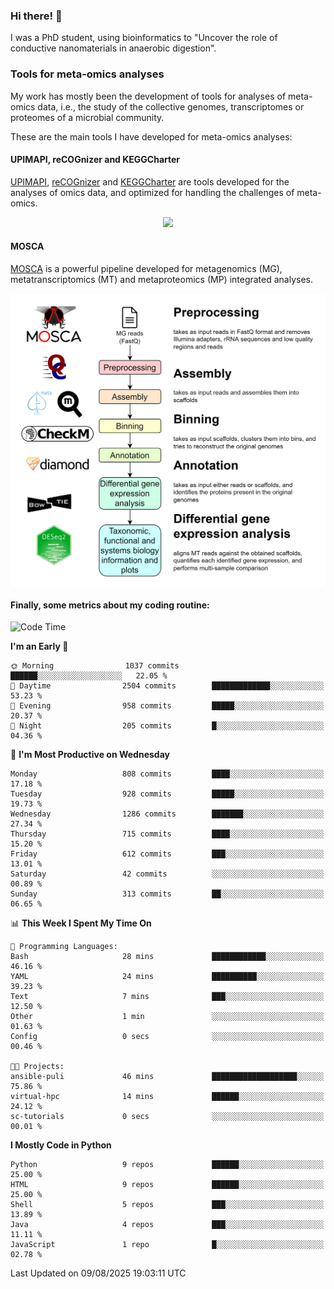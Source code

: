 ### Hi there! 👋

I was a PhD student, using bioinformatics to "Uncover the role of conductive nanomaterials in anaerobic digestion".

### Tools for meta-omics analyses

My work has mostly been the development of tools for analyses of meta-omics data, i.e., the study of the collective genomes, transcriptomes or proteomes of a microbial community.

These are the main tools I have developed for meta-omics analyses:

#### UPIMAPI, reCOGnizer and KEGGCharter

[UPIMAPI](https://github.com/iquasere/UPIMAPI), [reCOGnizer](https://github.com/iquasere/reCOGnizer) and [KEGGCharter](https://github.com/iquasere/KEGGCharter) are tools developed for the analyses of omics data, and optimized for handling the challenges of meta-omics.

<p align="center">
    <img src="assets/annotation_paper.png">
</p>

#### MOSCA

[MOSCA](https://github.com/iquasere/MOSCA) is a powerful pipeline developed for metagenomics (MG), metatranscriptomics (MT) and metaproteomics (MP) integrated analyses.

<p align="center">
    <img src="assets/mosca_workflow.png" align="center" width="700">
</p>


#### Finally, some metrics about my coding routine:

<!--START_SECTION:waka-->
![Code Time](http://img.shields.io/badge/Code%20Time-1%2C014%20hrs%2028%20mins-blue)

**I'm an Early 🐤** 

```text
🌞 Morning                1037 commits        ██████░░░░░░░░░░░░░░░░░░░   22.05 % 
🌆 Daytime                2504 commits        █████████████░░░░░░░░░░░░   53.23 % 
🌃 Evening                958 commits         █████░░░░░░░░░░░░░░░░░░░░   20.37 % 
🌙 Night                  205 commits         █░░░░░░░░░░░░░░░░░░░░░░░░   04.36 % 
```
📅 **I'm Most Productive on Wednesday** 

```text
Monday                   808 commits         ████░░░░░░░░░░░░░░░░░░░░░   17.18 % 
Tuesday                  928 commits         █████░░░░░░░░░░░░░░░░░░░░   19.73 % 
Wednesday                1286 commits        ███████░░░░░░░░░░░░░░░░░░   27.34 % 
Thursday                 715 commits         ████░░░░░░░░░░░░░░░░░░░░░   15.20 % 
Friday                   612 commits         ███░░░░░░░░░░░░░░░░░░░░░░   13.01 % 
Saturday                 42 commits          ░░░░░░░░░░░░░░░░░░░░░░░░░   00.89 % 
Sunday                   313 commits         ██░░░░░░░░░░░░░░░░░░░░░░░   06.65 % 
```


📊 **This Week I Spent My Time On** 

```text
💬 Programming Languages: 
Bash                     28 mins             ████████████░░░░░░░░░░░░░   46.16 % 
YAML                     24 mins             ██████████░░░░░░░░░░░░░░░   39.23 % 
Text                     7 mins              ███░░░░░░░░░░░░░░░░░░░░░░   12.50 % 
Other                    1 min               ░░░░░░░░░░░░░░░░░░░░░░░░░   01.63 % 
Config                   0 secs              ░░░░░░░░░░░░░░░░░░░░░░░░░   00.46 % 

🐱‍💻 Projects: 
ansible-puli             46 mins             ███████████████████░░░░░░   75.86 % 
virtual-hpc              14 mins             ██████░░░░░░░░░░░░░░░░░░░   24.12 % 
sc-tutorials             0 secs              ░░░░░░░░░░░░░░░░░░░░░░░░░   00.01 % 
```

**I Mostly Code in Python** 

```text
Python                   9 repos             ██████░░░░░░░░░░░░░░░░░░░   25.00 % 
HTML                     9 repos             ██████░░░░░░░░░░░░░░░░░░░   25.00 % 
Shell                    5 repos             ███░░░░░░░░░░░░░░░░░░░░░░   13.89 % 
Java                     4 repos             ███░░░░░░░░░░░░░░░░░░░░░░   11.11 % 
JavaScript               1 repo              █░░░░░░░░░░░░░░░░░░░░░░░░   02.78 % 
```




 Last Updated on 09/08/2025 19:03:11 UTC
<!--END_SECTION:waka-->
